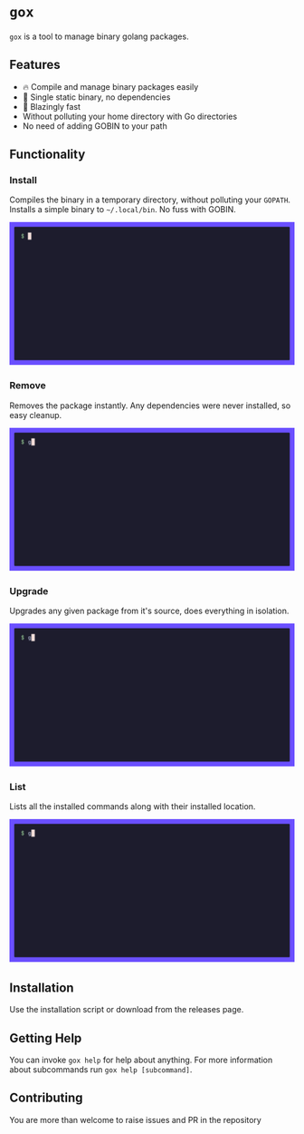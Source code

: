 # `gox`

`gox` is a tool to manage binary golang packages.

## Features

- 🔥 Compile and manage binary packages easily
- 🧹 Single static binary, no dependencies
- 🚀 Blazingly fast
- Without polluting your home directory with Go directories
- No need of adding GOBIN to your path

## Functionality

### Install

Compiles the binary in a temporary directory, without polluting your `GOPATH`. 
Installs a simple binary to `~/.local/bin`. No fuss with GOBIN.

![install](./gifs/install.gif)

### Remove

Removes the package instantly. Any dependencies were never installed, so easy cleanup.

![remove](./gifs/remove.gif)

### Upgrade

Upgrades any given package from it's source, does everything in isolation.

![upgrade](./gifs/upgrade.gif)

### List

Lists all the installed commands along with their installed location.

![list](./gifs/upgrade.gif)

## Installation

Use the installation script or download from the releases page. 

## Getting Help

You can invoke `gox help` for help about anything. For more information about subcommands run `gox help [subcommand]`.

## Contributing

You are more than welcome to raise issues and PR in the repository
